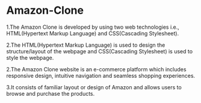 # Amazon-Clone
1.The Amazon Clone is developed by using two web technologies i.e., HTML(Hypertext Markup Language) and CSS(Cascading Stylesheet).

2.The HTML(Hypertext Markup Language) is used to design the structure/layout of the webpage and CSS(Cascading Stylesheet) is used to style the webpage.

2.The Amazon Clone website is an e-commerce platform which includes responsive design, intuitive navigation and seamless shopping experiences.

3.It consists of familiar layout or design of Amazon and allows users to browse and purchase the products.
